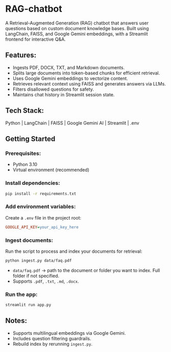 # RAG-chatbot
A Retrieval-Augmented Generation (RAG) chatbot that answers user questions based on custom document knowledge bases. Built using LangChain, FAISS, and Google Gemini embeddings, with a Streamlit frontend for interactive Q&A.

## Features:
- Ingests PDF, DOCX, TXT, and Markdown documents.
- Splits large documents into token-based chunks for efficient retrieval.
- Uses Google Gemini embeddings to vectorize content.
- Retrieves relevant context using FAISS and generates answers via LLMs.
- Filters disallowed questions for safety.
- Maintains chat history in Streamlit session state.

## Tech Stack:
Python | LangChain | FAISS | Google Gemini AI | Streamlit | .env

## Getting Started
### Prerequisites:
- Python 3.10
- Virtual environment (recommended)
### Install dependencies:
```bash
pip install -r requirements.txt
```
### Add environment variables:
Create a `.env` file in the project root:
```ini
GOOGLE_API_KEY=your_api_key_here
```
### Ingest documents:
Run the script to process and index your documents for retrieval:
```bash
python ingest.py data/faq.pdf
```
- `data/faq.pdf` → path to the document or folder you want to index. Full folder if not specified.
- Supports `.pdf`, `.txt`, `.md`, `.docx`.
### Run the app:
```bash
streamlit run app.py
```

## Notes:
- Supports multilingual embeddings via Google Gemini.
- Includes question filtering guardrails.
- Rebuild index by rerunning `ingest.py`.
